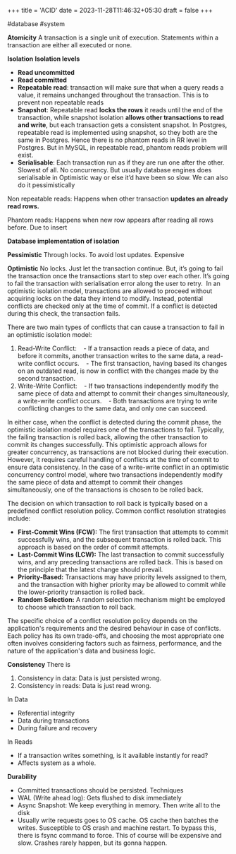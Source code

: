 +++
title = 'ACID'
date = 2023-11-28T11:46:32+05:30
draft = false
+++

#database #system

**Atomicity**
A transaction is a single unit of execution. Statements within a transaction are either all executed or none. 

**Isolation**
**Isolation levels**

- **Read uncommitted** 
- **Read committed**
- **Repeatable read**: transaction will make sure that when a query reads a value, it remains unchanged throughout the transaction. This is to prevent non repeatable reads 
- **Snapshot**: Repeatable read **locks the rows** it reads until the end of the transaction, while snapshot isolation **allows other transactions to read and write**, but each transaction gets a consistent snapshot. In Postgres, repeatable read is implemented using snapshot, so they both are the same in Postgres. Hence there is no phantom reads in RR level in Postgres. But in MySQL, in repeatable read, phantom reads problem will exist.
- **Serialisable**: Each transaction run as if they are run one after the other. Slowest of all. No concurrency. But usually database engines does serialisable in Optimistic way or else it’d have been so slow. We can also do it pessimistically

Non repeatable reads: Happens when other transaction **updates an already read rows.**

Phantom reads: Happens when new row appears after reading all rows before. Due to insert

**Database implementation of isolation**

**Pessimistic**
Through locks. To avoid lost updates. Expensive

**Optimistic**
No locks. Just let the transaction continue. But, it’s going to fail the transaction once the transactions start to step over each other. It’s going to fail the transaction with serialisation error along the user to retry. 
In an optimistic isolation model, transactions are allowed to proceed without acquiring locks on the data they intend to modify. Instead, potential conflicts are checked only at the time of commit. If a conflict is detected during this check, the transaction fails.

There are two main types of conflicts that can cause a transaction to fail in an optimistic isolation model:
1. Read-Write Conflict:
   - If a transaction reads a piece of data, and before it commits, another transaction writes to the same data, a read-write conflict occurs.
   - The first transaction, having based its changes on an outdated read, is now in conflict with the changes made by the second transaction.
2. Write-Write Conflict:
   - If two transactions independently modify the same piece of data and attempt to commit their changes simultaneously, a write-write conflict occurs.
   - Both transactions are trying to write conflicting changes to the same data, and only one can succeed.
  
In either case, when the conflict is detected during the commit phase, the optimistic isolation model requires one of the transactions to fail. Typically, the failing transaction is rolled back, allowing the other transaction to commit its changes successfully.
This optimistic approach allows for greater concurrency, as transactions are not blocked during their execution. However, it requires careful handling of conflicts at the time of commit to ensure data consistency.
In the case of a write-write conflict in an optimistic concurrency control model, where two transactions independently modify the same piece of data and attempt to commit their changes simultaneously, one of the transactions is chosen to be rolled back.

The decision on which transaction to roll back is typically based on a predefined conflict resolution policy. Common conflict resolution strategies include:
- **First-Commit Wins (FCW):** The first transaction that attempts to commit successfully wins, and the subsequent transaction is rolled back. This approach is based on the order of commit attempts.
- **Last-Commit Wins (LCW):** The last transaction to commit successfully wins, and any preceding transactions are rolled back. This is based on the principle that the latest change should prevail.
- **Priority-Based:** Transactions may have priority levels assigned to them, and the transaction with higher priority may be allowed to commit while the lower-priority transaction is rolled back.
- **Random Selection:** A random selection mechanism might be employed to choose which transaction to roll back.

The specific choice of a conflict resolution policy depends on the application's requirements and the desired behaviour in case of conflicts. Each policy has its own trade-offs, and choosing the most appropriate one often involves considering factors such as fairness, performance, and the nature of the application's data and business logic.


**Consistency**
There is
1. Consistency in data: Data is just persisted wrong.
2. Consistency in reads: Data is just read wrong. 

In Data
- Referential integrity 
- Data during transactions 
- During failure and recovery 

In Reads
- If a transaction writes something, is it available instantly for read?
- Affects system as a whole.

**Durability** 
- Committed transactions should be persisted.
Techniques 
- WAL (Write ahead log): Gets flushed to disk immediately 
- Async Snapshot: We keep everything in memory. Then write all to the disk 
- Usually write requests goes to OS cache. OS cache then batches the writes. Susceptible to OS crash and machine restart. To bypass this, there is fsync command to force. This of course will be expensive and slow. Crashes rarely happen, but its gonna happen.
